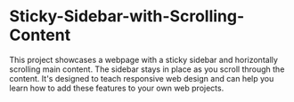 # Sticky-Sidebar-with-Scrolling-Content
This project showcases a webpage with a sticky sidebar and horizontally scrolling main content. The sidebar stays in place as you scroll through the content. It's designed to teach responsive web design and can help you learn how to add these features to your own web projects.
